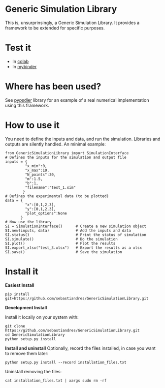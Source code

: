 # Generic Simulation Library

This is, unsurprinsingly, a Generic Simulation Library. 
It provides a framework to be extended for specific purposes.

# Test it

* In [colab](https://colab.research.google.com/drive/1mfSZQOhe7qq1C-YpfX5dDpSedXGVjz4e?usp=sharing)
* In [mybinder](https://mybinder.org/v2/gh/sebastiandres/GenericSimulationLibrary/master?filepath=GenericSimulationLibrary%2Ftest_notebook%2Ftest_mybinder.ipynb)

# Where has been used?

See [pypsdier](https://github.com/sebastiandres/pypsdier) library for an example of a real numerical implementation using this framework.

# How to use it
You need to define the inputs and data, and run the simulation. Libraries and outputs are silently handled.
An minimal example:

```
from GenericSimulationLibrary import SimulationInterface
# Defines the inputs for the simulation and output file
inputs = {
         "x_min":0, 
         "x_max":10, 
         "N_points":30,
         "m":1.5,
         "b":1,
         "filename":"test_1.sim"
        }
# Defines the experimental data (to be plotted)
data = {
         "x":[0,1,2,3], 
         "y":[0,1,2,3], 
         "plot_options":None
       }
# Now use the library
SI = SimulationInterface()      # Create a new simulation object
SI.new(inputs, data)            # Add the inputs and data
SI.status()                     # Print the status of simulation
SI.simulate()                   # Do the simulation
SI.plot()                       # Plot the results 
SI.export_xlsx("test_3.xlsx")   # Export the results as a xlsx
SI.save()                       # Save the simulation
``` 

# Install it

**Easiest Install**

```
pip install git+https://github.com/sebastiandres/GenericSimulationLibrary.git
```

**Development Install**

Install it locally on your system with:
```
git clone https://github.com/sebastiandres/GenericSimulationLibrary.git
cd GenericSimulationLibrary
python setup.py install
```

**Install and uninstall**
Optionally, record the files installed, in case you want to remove them later:

```
python setup.py install --record installation_files.txt
```

Uninstall removing the files:

```
cat installation_files.txt | xargs sudo rm -rf
```
